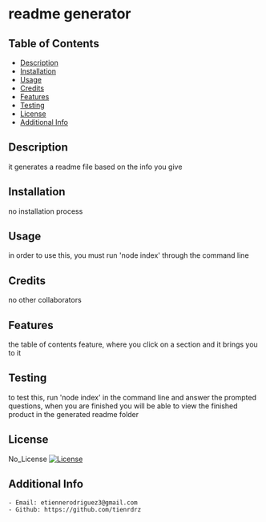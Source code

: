 # readme generator

## Table of Contents
- [Description](#description)
- [Installation](#installation)
- [Usage](#usage)
- [Credits](#credits)
- [Features](#features)
- [Testing](#testing)
- [License](#license)
- [Additional Info](#additional-info)

## Description
  it generates a readme file based on the info you give

## Installation
  no installation process

## Usage
  in order to use this, you must run 'node index' through the command line

## Credits
  no other collaborators

## Features
  the table of contents feature, where you click on a section and it brings you to it

## Testing
  to test this, run 'node index' in the command line and answer the prompted questions, when you are finished you will  be able to view the finished  product in the generated readme folder
  
## License
  No_License
  [![License](https://img.shields.io/badge/License-No_License-blue.svg)](https://opensource.org/licenses/No_License)

## Additional Info
    - Email: etiennerodriguez3@gmail.com
    - Github: https://github.com/tienrdrz
